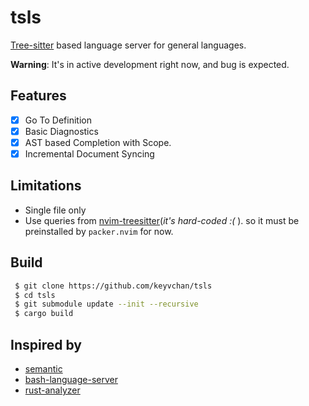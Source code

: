 # tsls

[Tree-sitter](https://github.com/tree-sitter/tree-sitter) based language server for general languages.

**Warning**: It's in active development right now, and bug is expected.

## Features

- [x] Go To Definition
- [x] Basic Diagnostics
- [x] AST based Completion with Scope.
- [x] Incremental Document Syncing

## Limitations

- Single file only
- Use queries from [nvim-treesitter](https://github.com/nvim-treesitter/nvim-treesitter/tree/master/queries)(_it's hard-coded :(_ ). so it must be preinstalled by `packer.nvim` for now.

## Build

```bash
 $ git clone https://github.com/keyvchan/tsls
 $ cd tsls
 $ git submodule update --init --recursive
 $ cargo build
```

## Inspired by

- [semantic](https://github.com/github/semantic)
- [bash-language-server](https://github.com/bash-lsp/bash-language-server)
- [rust-analyzer](https://github/github.com/rust-analyzer/rust-analyzer)
